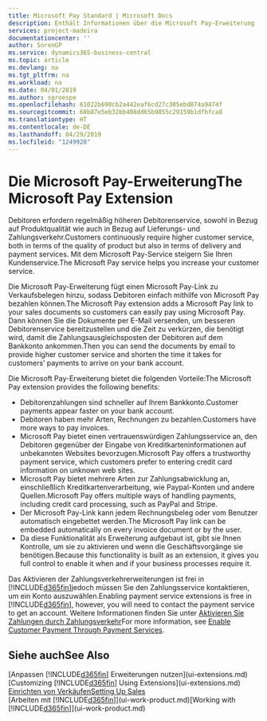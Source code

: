 ```yaml
---
title: Microsoft Pay Standard | Microsoft Docs
description: Enthält Informationen über die Microsoft Pay-Erweiterung
services: project-madeira
documentationcenter: ''
author: SorenGP
ms.service: dynamics365-business-central
ms.topic: article
ms.devlang: na
ms.tgt_pltfrm: na
ms.workload: na
ms.date: 04/01/2019
ms.author: sgroespe
ms.openlocfilehash: 61022b690cb2a442eaf6cd27c305ebd874a9474f
ms.sourcegitcommit: 60b87e5eb32bb408dd65b9855c29159b1dfbfca8
ms.translationtype: HT
ms.contentlocale: de-DE
ms.lasthandoff: 04/29/2019
ms.locfileid: "1249928"
---
```

# <a name="the-microsoft-pay-extension"></a><span data-ttu-id="0e5fd-103">Die Microsoft Pay-Erweiterung</span><span class="sxs-lookup"><span data-stu-id="0e5fd-103">The Microsoft Pay Extension</span></span>
<span data-ttu-id="0e5fd-104">Debitoren erfordern regelmäßig höheren Debitorenservice, sowohl in Bezug auf Produktqualität wie auch in Bezug auf Lieferungs- und Zahlungsverkehr.</span><span class="sxs-lookup"><span data-stu-id="0e5fd-104">Customers continuously require higher customer service, both in terms of the quality of product but also in terms of delivery and payment services.</span></span> <span data-ttu-id="0e5fd-105">Mit dem Microsoft Pay-Service steigern Sie Ihren Kundenservice.</span><span class="sxs-lookup"><span data-stu-id="0e5fd-105">The Microsoft Pay service helps you increase your customer service.</span></span>

<span data-ttu-id="0e5fd-106">Die Microsoft Pay-Erweiterung fügt einen Microsoft Pay-Link zu Verkaufsbelegen hinzu, sodass Debitoren einfach mithilfe von Microsoft Pay bezahlen können.</span><span class="sxs-lookup"><span data-stu-id="0e5fd-106">The Microsoft Pay extension adds a Microsoft Pay link to your sales documents so customers can easily pay using Microsoft Pay.</span></span> <span data-ttu-id="0e5fd-107">Dann können Sie die Dokumente per E-Mail versenden, um besseren Debitorenservice bereitzustellen und die Zeit zu verkürzen, die benötigt wird, damit die Zahlungsausgleichsposten der Debitoren auf dem Bankkonto ankommen.</span><span class="sxs-lookup"><span data-stu-id="0e5fd-107">Then you can send the documents by email to provide higher customer service and shorten the time it takes for customers’ payments to arrive on your bank account.</span></span>

<span data-ttu-id="0e5fd-108">Die Microsoft Pay-Erweiterung bietet die folgenden Vorteile:</span><span class="sxs-lookup"><span data-stu-id="0e5fd-108">The Microsoft Pay extension provides the following benefits:</span></span>
- <span data-ttu-id="0e5fd-109">Debitorenzahlungen sind schneller auf Ihrem Bankkonto.</span><span class="sxs-lookup"><span data-stu-id="0e5fd-109">Customer payments appear faster on your bank account.</span></span>
- <span data-ttu-id="0e5fd-110">Debitoren haben mehr Arten, Rechnungen zu bezahlen.</span><span class="sxs-lookup"><span data-stu-id="0e5fd-110">Customers have more ways to pay invoices.</span></span>
- <span data-ttu-id="0e5fd-111">Microsoft Pay bietet einen vertrauenswürdigen Zahlungsservice an, den Debitoren gegenüber der Eingabe von Kreditkarteninformationen auf unbekannten Websites bevorzugen.</span><span class="sxs-lookup"><span data-stu-id="0e5fd-111">Microsoft Pay offers a trustworthy payment service, which customers prefer to entering credit card information on unknown web sites.</span></span>
- <span data-ttu-id="0e5fd-112">Microsoft Pay bietet mehrere Arten zur Zahlungsabwicklung an, einschließlich Kreditkartenverarbeitung, wie Paypal-Konten und andere Quellen.</span><span class="sxs-lookup"><span data-stu-id="0e5fd-112">Microsoft Pay offers multiple ways of handling payments, including credit card processing, such as PayPal and Stripe.</span></span>
- <span data-ttu-id="0e5fd-113">Der Microsoft Pay-Link kann jedem Rechnungsbeleg oder vom Benutzer automatisch eingebettet werden.</span><span class="sxs-lookup"><span data-stu-id="0e5fd-113">The Microsoft Pay link can be embedded automatically on every invoice document or by the user.</span></span>
- <span data-ttu-id="0e5fd-114">Da diese Funktionalität als Erweiterung aufgebaut ist, gibt sie Ihnen Kontrolle, um sie zu aktivieren und wenn die Geschäftsvorgänge sie benötigen.</span><span class="sxs-lookup"><span data-stu-id="0e5fd-114">Because this functionality is built as an extension, it gives you full control to enable it when and if your business processes require it.</span></span>

<span data-ttu-id="0e5fd-115">Das Aktivieren der Zahlungsverkehrerweiterungen ist frei in [!INCLUDE[d365fin](includes/d365fin_md.md)]jedoch müssen Sie den Zahlungsservice kontaktieren, um ein Konto auszuwählen.</span><span class="sxs-lookup"><span data-stu-id="0e5fd-115">Enabling payment service extensions is free in [!INCLUDE[d365fin](includes/d365fin_md.md)], however, you will need to contact the payment service to get an account.</span></span> <span data-ttu-id="0e5fd-116">Weitere Informationen finden Sie unter [Aktivieren Sie Zahlungen durch Zahlungsverkehr](sales-how-enable-payment-service-extensions.md)</span><span class="sxs-lookup"><span data-stu-id="0e5fd-116">For more information, see [Enable Customer Payment Through Payment Services](sales-how-enable-payment-service-extensions.md).</span></span>

## <a name="see-also"></a><span data-ttu-id="0e5fd-117">Siehe auch</span><span class="sxs-lookup"><span data-stu-id="0e5fd-117">See Also</span></span>
<span data-ttu-id="0e5fd-118">[Anpassen [!INCLUDE[d365fin](includes/d365fin_md.md)] Erweiterungen nutzen](ui-extensions.md)</span><span class="sxs-lookup"><span data-stu-id="0e5fd-118">[Customizing [!INCLUDE[d365fin](includes/d365fin_md.md)] Using Extensions](ui-extensions.md)</span></span>  
[<span data-ttu-id="0e5fd-119">Einrichten von Verkäufen</span><span class="sxs-lookup"><span data-stu-id="0e5fd-119">Setting Up Sales</span></span>](sales-setup-sales.md)  
<span data-ttu-id="0e5fd-120">[Arbeiten mit [!INCLUDE[d365fin](includes/d365fin_md.md)]](ui-work-product.md)</span><span class="sxs-lookup"><span data-stu-id="0e5fd-120">[Working with [!INCLUDE[d365fin](includes/d365fin_md.md)]](ui-work-product.md)</span></span>

